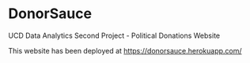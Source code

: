 # DonorSauce
UCD Data Analytics Second Project - Political Donations Website

This website has been deployed at https://donorsauce.herokuapp.com/
